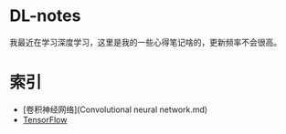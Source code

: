 # DL-notes
我最近在学习深度学习，这里是我的一些心得笔记啥的，更新频率不会很高。

# 索引

- [卷积神经网络](Convolutional neural network.md)
- [TensorFlow](TensorFlow入门.md)
